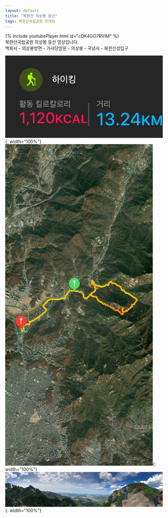 ```yaml
---
layout: default
title: "북한산 의상봉 등산"
tags: 북한산국립공원 트레킹
---
```


{% include youtubePlayer.html id="cDK4GO7RVIM" %}
<br/>
북한산국립공원 의상봉 등산 영상입니다.
<br/>
백화사 - 의상봉방면 - 가사당암문 - 의상봉 - 국녕사 - 북한산성입구
<br/>

![산행정보](/images/2021-09-04-북한산국립공원-의상봉-등산/20210904_01.jpg){: width="100%"}<br/>
![산행루트](/images/2021-09-04-북한산국립공원-의상봉-등산/20210904_02.jpg){: width="100%"}<br/>
![산행루트](/images/2021-09-04-북한산국립공원-의상봉-등산/20210904_03.jpg){: width="100%"}<br/>

